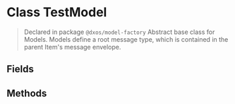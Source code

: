 # Class TestModel
> Declared in package `@dxos/model-factory`
Abstract base class for Models.
Models define a root message type, which is contained in the parent Item's message envelope.

## Fields

## Methods
